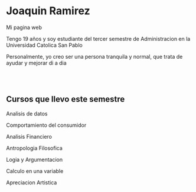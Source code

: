 # Joaquin Ramirez 
Mi pagina web 
<body>
  <p>Tengo 19 años y soy estudiante del tercer semestre de Administracion en la Universidad Catolica San Pablo</p>
  <p> Personalmente, yo creo ser una persona tranquila y normal, que trata de ayudar y mejorar di a dia </p><br>
  <br><h2> Cursos que llevo este  semestre </h2>
  <p> Analisis de datos </p> 
  <p> Comportamiento del consumidor </p>
  <p> Analisis Financiero </p>
  <p> Antropologia Filosofica</p>
  <p> Logia y Argumentacion </p>
  <p> Calculo en una variable </p>
  <p> Apreciacion Artistica </p>
</body>
